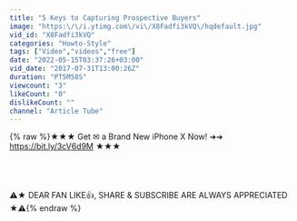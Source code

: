 ```yaml
---
title: "5 Keys to Capturing Prospective Buyers"
image: "https:\/\/i.ytimg.com\/vi\/X8Fadfi3kVQ\/hqdefault.jpg"
vid_id: "X8Fadfi3kVQ"
categories: "Howto-Style"
tags: ["Video","videos","free"]
date: "2022-05-15T03:37:26+03:00"
vid_date: "2017-07-31T13:00:26Z"
duration: "PT5M58S"
viewcount: "3"
likeCount: "0"
dislikeCount: ""
channel: "Article Tube"
---
```

{% raw %}★★★ Get ✉ a Brand New iPhone X Now! ➜➜ <a rel="nofollow" target="blank" href="https://bit.ly/3cV6d9M">https://bit.ly/3cV6d9M</a> ★★★<br /><br /><br /><br /><br />⚠️★ DEAR FAN LIKE👍, SHARE &amp; SUBSCRIBE ARE ALWAYS APPRECIATED ★⚠️{% endraw %}
